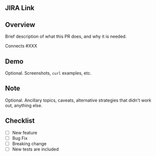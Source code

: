 ## JIRA Link
[<JIRA>](https://jira.zuora.com/browse/<JIRA>)

## Overview
Brief description of what this PR does, and why it is needed.

Connects #XXX

## Demo
Optional. Screenshots, `curl` examples, etc.

## Note
Optional. Ancillary topics, caveats, alternative strategies that didn't work out, anything else.

## Checklist
* [ ] New feature
* [ ] Bug Fix
* [ ] Breaking change
* [ ] New tests are included
